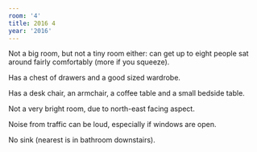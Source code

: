 ```yaml
---
room: '4'
title: 2016 4
year: '2016'
---
```


Not a big room, but not a tiny room either: can get up to eight people sat around fairly comfortably (more if you squeeze).

Has a chest of drawers and a good sized wardrobe.

Has a desk chair, an armchair, a coffee table and a small bedside table.

Not a very bright room, due to north-east facing aspect.

Noise from traffic can be loud, especially if windows are open.

No sink (nearest is in bathroom downstairs).